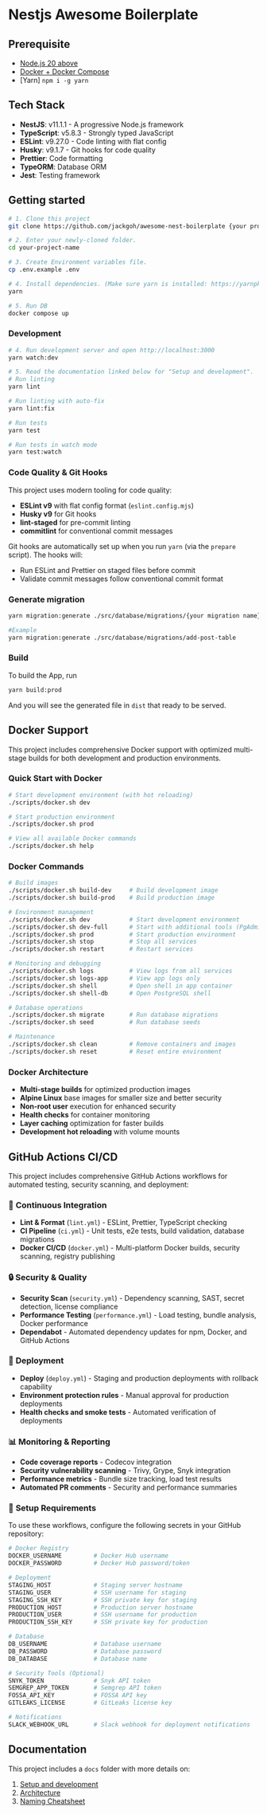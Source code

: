 # Nestjs Awesome Boilerplate

## Prerequisite

- [Node.js 20 above](https://github.com/nvm-sh/nvm)
- [Docker + Docker Compose](https://github.com/docker/docker-install)
- [Yarn] `npm i -g yarn`

## Tech Stack

- **NestJS**: v11.1.1 - A progressive Node.js framework
- **TypeScript**: v5.8.3 - Strongly typed JavaScript
- **ESLint**: v9.27.0 - Code linting with flat config
- **Husky**: v9.1.7 - Git hooks for code quality
- **Prettier**: Code formatting
- **TypeORM**: Database ORM
- **Jest**: Testing framework

## Getting started

```bash
# 1. Clone this project
git clone https://github.com/jackgoh/awesome-nest-boilerplate {your project name}

# 2. Enter your newly-cloned folder.
cd your-project-name

# 3. Create Environment variables file.
cp .env.example .env

# 4. Install dependencies. (Make sure yarn is installed: https://yarnpkg.com/lang/en/docs/install)
yarn

# 5. Run DB
docker compose up
```

### Development

```bash
# 4. Run development server and open http://localhost:3000
yarn watch:dev

# 5. Read the documentation linked below for "Setup and development".
# Run linting
yarn lint

# Run linting with auto-fix
yarn lint:fix

# Run tests
yarn test

# Run tests in watch mode
yarn test:watch
```

### Code Quality & Git Hooks

This project uses modern tooling for code quality:

- **ESLint v9** with flat config format (`eslint.config.mjs`)
- **Husky v9** for Git hooks
- **lint-staged** for pre-commit linting
- **commitlint** for conventional commit messages

Git hooks are automatically set up when you run `yarn` (via the `prepare` script). The hooks will:

- Run ESLint and Prettier on staged files before commit
- Validate commit messages follow conventional commit format

### Generate migration

```bash
yarn migration:generate ./src/database/migrations/{your migration name}

#Example
yarn migration:generate ./src/database/migrations/add-post-table
```

### Build

To build the App, run

```bash
yarn build:prod
```

And you will see the generated file in `dist` that ready to be served.

## Docker Support

This project includes comprehensive Docker support with optimized multi-stage builds for both development and production environments.

### Quick Start with Docker

```bash
# Start development environment (with hot reloading)
./scripts/docker.sh dev

# Start production environment
./scripts/docker.sh prod

# View all available Docker commands
./scripts/docker.sh help
```

### Docker Commands

```bash
# Build images
./scripts/docker.sh build-dev     # Build development image
./scripts/docker.sh build-prod    # Build production image

# Environment management
./scripts/docker.sh dev           # Start development environment
./scripts/docker.sh dev-full      # Start with additional tools (PgAdmin)
./scripts/docker.sh prod          # Start production environment
./scripts/docker.sh stop          # Stop all services
./scripts/docker.sh restart       # Restart services

# Monitoring and debugging
./scripts/docker.sh logs          # View logs from all services
./scripts/docker.sh logs-app      # View app logs only
./scripts/docker.sh shell         # Open shell in app container
./scripts/docker.sh shell-db      # Open PostgreSQL shell

# Database operations
./scripts/docker.sh migrate       # Run database migrations
./scripts/docker.sh seed          # Run database seeds

# Maintenance
./scripts/docker.sh clean         # Remove containers and images
./scripts/docker.sh reset         # Reset entire environment
```

### Docker Architecture

- **Multi-stage builds** for optimized production images
- **Alpine Linux** base images for smaller size and better security
- **Non-root user** execution for enhanced security
- **Health checks** for container monitoring
- **Layer caching** optimization for faster builds
- **Development hot reloading** with volume mounts

## GitHub Actions CI/CD

This project includes comprehensive GitHub Actions workflows for automated testing, security scanning, and deployment:

### 🔄 **Continuous Integration**

- **Lint & Format** (`lint.yml`) - ESLint, Prettier, TypeScript checking
- **CI Pipeline** (`ci.yml`) - Unit tests, e2e tests, build validation, database migrations
- **Docker CI/CD** (`docker.yml`) - Multi-platform Docker builds, security scanning, registry publishing

### 🔒 **Security & Quality**

- **Security Scan** (`security.yml`) - Dependency scanning, SAST, secret detection, license compliance
- **Performance Testing** (`performance.yml`) - Load testing, bundle analysis, Docker performance
- **Dependabot** - Automated dependency updates for npm, Docker, and GitHub Actions

### 🚀 **Deployment**

- **Deploy** (`deploy.yml`) - Staging and production deployments with rollback capability
- **Environment protection rules** - Manual approval for production deployments
- **Health checks and smoke tests** - Automated verification of deployments

### 📊 **Monitoring & Reporting**

- **Code coverage reports** - Codecov integration
- **Security vulnerability scanning** - Trivy, Grype, Snyk integration
- **Performance metrics** - Bundle size tracking, load test results
- **Automated PR comments** - Security and performance summaries

### 🔧 **Setup Requirements**

To use these workflows, configure the following secrets in your GitHub repository:

```bash
# Docker Registry
DOCKER_USERNAME         # Docker Hub username
DOCKER_PASSWORD         # Docker Hub password/token

# Deployment
STAGING_HOST            # Staging server hostname
STAGING_USER            # SSH username for staging
STAGING_SSH_KEY         # SSH private key for staging
PRODUCTION_HOST         # Production server hostname
PRODUCTION_USER         # SSH username for production
PRODUCTION_SSH_KEY      # SSH private key for production

# Database
DB_USERNAME             # Database username
DB_PASSWORD             # Database password
DB_DATABASE             # Database name

# Security Tools (Optional)
SNYK_TOKEN              # Snyk API token
SEMGREP_APP_TOKEN       # Semgrep API token
FOSSA_API_KEY           # FOSSA API key
GITLEAKS_LICENSE        # GitLeaks license key

# Notifications
SLACK_WEBHOOK_URL       # Slack webhook for deployment notifications
```

## Documentation

This project includes a `docs` folder with more details on:

1.  [Setup and development](https://narhakobyan.github.io/awesome-nest-boilerplate/docs/development.html#first-time-setup)
2.  [Architecture](https://narhakobyan.github.io/awesome-nest-boilerplate/docs/architecture.html)
3.  [Naming Cheatsheet](https://narhakobyan.github.io/awesome-nest-boilerplate/docs/naming-cheatsheet.html)
